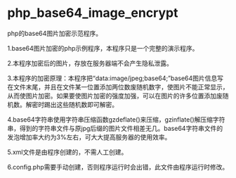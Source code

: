 # php_base64_image_encrypt
php的base64图片加密示范程序。


1.base64图片加密的php示例程序，本程序只是一个完整的演示程序。

2.本程序加密后的图片，存放在服务器端不会产生隐私泄露。

3.本程序的加密原理：本程序把“data:image/jpeg;base64;”base64图片信息写在文件末尾，并且在文件某一位置添加两位数废随机数字，使图片不能正常显示，从而使图片加密。如果要使图片加密的强度加强，可以在图片的许多位置添加废随机数。解密时踢出这些随机数即可解密。

4.base64字符串使用字符串压缩函数gzdeflate()来压缩，gzinflate()解压缩字符串，得到的字符串文件与原jpg后缀的图片文件相差无几。base64字符串文件的发泡增加率大约为3%左右，可大大提高服务器的使用效率。

5.xml文件是由程序创建的，不需人工创建。

6.config.php需要手动创建，否则程序运行时会出错，此文件由程序运行时修改。
